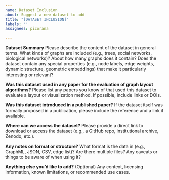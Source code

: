 ```yaml
---
name: Dataset Inclusion
about: Suggest a new dataset to add
title: "[DATASET INCLUSION]"
labels: ''
assignees: picorana

---
```


**Dataset Summary**
Please describe the content of the dataset in general terms.
What kinds of graphs are included (e.g., trees, social networks, biological networks)? About how many graphs does it contain?
Does the dataset contain any special properties (e.g., node labels, edge weights, dynamic structure, geometric embeddings) that make it particularly interesting or relevant?

**Was this dataset used in any paper for the evaluation of graph layout algorithms?**
Please list any papers you know of that used this dataset to evaluate a layout or visualization method. If possible, include links or DOIs.

**Was this dataset introduced in a published paper?**
If the dataset itself was formally proposed in a publication, please include the reference and a link if available.

**Where can we access the dataset?**
Please provide a direct link to download or access the dataset (e.g., a GitHub repo, institutional archive, Zenodo, etc.).

**Any notes on format or structure?**
What format is the data in (e.g., GraphML, JSON, CSV, edge list)? Are there multiple files? Any caveats or things to be aware of when using it?

**Anything else you’d like to add?**
(Optional) Any context, licensing information, known limitations, or recommended use cases.
